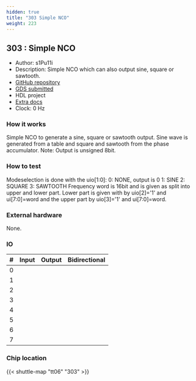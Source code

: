 ```yaml
---
hidden: true
title: "303 Simple NCO"
weight: 223
---
```


## 303 : Simple NCO

* Author: s1Pu11i
* Description: Simple NCO which can also output sine, square or sawtooth.
* [GitHub repository](https://github.com/s1Pu11i/tt06_simple_nco)
* [GDS submitted](https://github.com/s1Pu11i/tt06_simple_nco/actions/runs/8750375569)
* HDL project
* [Extra docs]()
* Clock: 0 Hz

<!---

This file is used to generate your project datasheet. Please fill in the information below and delete any unused
sections.

You can also include images in this folder and reference them in the markdown. Each image must be less than
512 kb in size, and the combined size of all images must be less than 1 MB.
-->


### How it works

Simple NCO to generate a sine, square or sawtooth output.
Sine wave is generated from a table and square and sawtooth from the phase accumulator.
Note: Output is unsigned 8bit.

### How to test

Modeselection is done with the uio[1:0]:
0: NONE, output is 0
1: SINE
2: SQUARE
3: SAWTOOTH
Frequency word is 16bit and is given as split into upper and lower part. Lower part is given with by
uio[2]='1' and ui[7:0]=word and the upper part by uio[3]='1' and ui[7:0]=word.

### External hardware

None.


### IO

| #             | Input    | Output   | Bidirectional   |
| ------------- | -------- | -------- | --------------- |
| 0 |   |   |      |
| 1 |   |   |      |
| 2 |   |   |      |
| 3 |   |   |      |
| 4 |   |   |      |
| 5 |   |   |      |
| 6 |   |   |      |
| 7 |   |   |      |


### Chip location

{{< shuttle-map "tt06" "303" >}}
